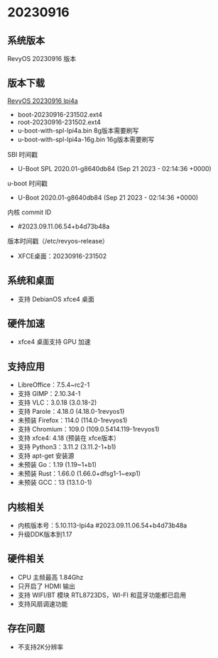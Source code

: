 # 20230916

## 系统版本

RevyOS 20230916 版本

## 版本下载

[RevyOS 20230916 lpi4a](https://mirror.iscas.ac.cn/revyos/extra/images/lpi4a/20230916/)

- boot-20230916-231502.ext4 
- root-20230916-231502.ext4
- u-boot-with-spl-lpi4a.bin     8g版本需要刷写
- u-boot-with-spl-lpi4a-16g.bin 16g版本需要刷写

SBI 时间戳

- U-Boot SPL 2020.01-g8640db84 (Sep 21 2023 - 02:14:36 +0000)

u-boot 时间戳

- U-Boot 2020.01-g8640db84 (Sep 21 2023 - 02:14:36 +0000)

内核 commit ID

- #2023.09.11.06.54+b4d73b48a

版本时间戳（/etc/revyos-release）

- XFCE桌面：20230916-231502

## 系统和桌面

- 支持 DebianOS xfce4 桌面

## 硬件加速

- xfce4 桌面支持 GPU 加速

## 支持应用

- LibreOffice：7.5.4~rc2-1
- 支持 GIMP：2.10.34-1
- 支持 VLC：3.0.18 (3.0.18-2)
- 支持 Parole：4.18.0 (4.18.0-1revyos1)
- 未预装 Firefox：114.0 (114.0-1revyos1) 
- 支持 Chromium：109.0 (109.0.5414.119-1revyos1)
- 支持 xfce4: 4.18 (预装在 xfce版本）
- 支持 Python3：3.11.2 (3.11.2-1+b1)
- 支持 apt-get 安装源
- 未预装 Go：1.19 (1.19~1+b1)
- 未预装 Rust：1.66.0 (1.66.0+dfsg1-1~exp1)
- 未预装 GCC：13 (13.1.0-1)

## 内核相关

- 内核版本号：5.10.113-lpi4a #2023.09.11.06.54+b4d73b48a
- 升级DDK版本到1.17

## 硬件相关

- CPU 主频最高 1.84Ghz
- 只开启了 HDMI 输出
- 支持 WIFI/BT 模块 RTL8723DS，WI-FI 和蓝牙功能都已启用
- 支持风扇调速功能

## 存在问题

- 不支持2K分辨率
